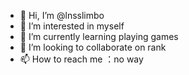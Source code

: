 - 👋 Hi, I’m @lnsslimbo
- 👀 I’m interested in myself
- 🌱 I’m currently learning playing games
- 💞️ I’m looking to collaborate on rank
- 📫 How to reach me ：no way

<!---
lnsslimbo/lnsslimbo is a ✨ special ✨ repository because its `README.md` (this file) appears on your GitHub profile.
You can click the Preview link to take a look at your changes.
--->
